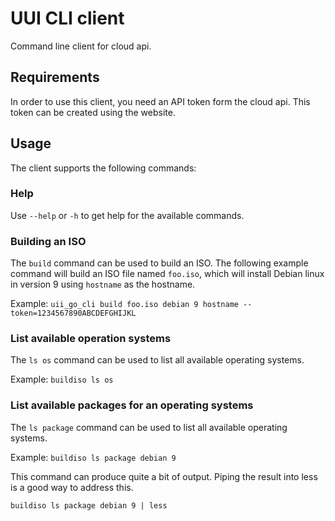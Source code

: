 # UUI CLI client
Command line client for cloud api.

## Requirements
In order to use this client, you need an API token form the cloud api.
This token can be created using the website. 

## Usage
The client supports the following commands:

### Help
Use `--help` or `-h` to get help for the available commands.

### Building an ISO

The `build` command can be used to build an ISO.
The following example command will build an ISO file named `foo.iso`, which will install Debian linux in version 9 using `hostname` as the hostname. 

Example: 
```uii_go_cli build foo.iso debian 9 hostname --token=1234567890ABCDEFGHIJKL```

### List available operation systems

The `ls os` command can be used to list all available operating systems.

Example:
```buildiso ls os```

### List available packages for an operating systems

The `ls package` command can be used to list all available operating systems.

Example:
```buildiso ls package debian 9```

This command can produce quite a bit of output.
Piping the result into less is a good way to address this. 

```shell
buildiso ls package debian 9 | less
```
